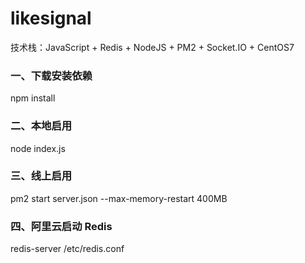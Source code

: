 # likesignal

技术栈：JavaScript + Redis + NodeJS + PM2 + Socket.IO + CentOS7

### 一、下载安装依赖

npm install

### 二、本地启用

node index.js

### 三、线上启用

pm2 start server.json --max-memory-restart 400MB

### 四、阿里云启动 Redis
redis-server /etc/redis.conf
